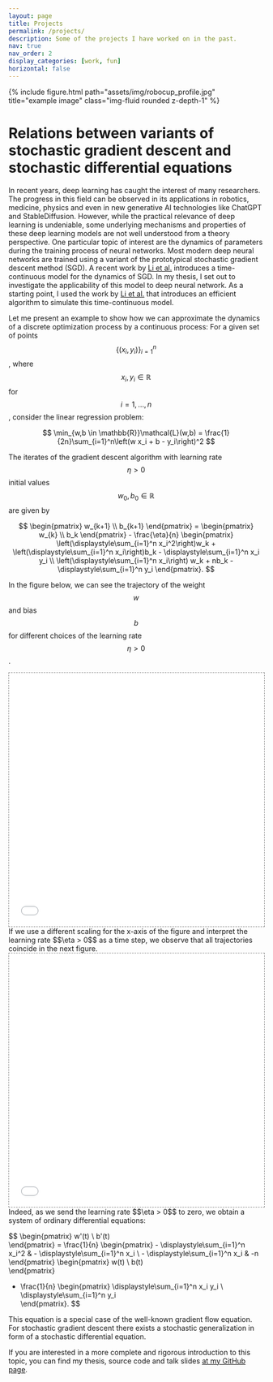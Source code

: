 ```yaml
---
layout: page
title: Projects
permalink: /projects/
description: Some of the projects I have worked on in the past.
nav: true
nav_order: 2
display_categories: [work, fun]
horizontal: false
---
```


<div class="row">
    <div class="col-sm mt-3 mt-md-0">
        {% include figure.html path="assets/img/robocup_profile.jpg" title="example image" class="img-fluid rounded z-depth-1" %}
    </div>
</div>

# Relations between variants of stochastic gradient descent and stochastic differential equations

In recent years, deep learning has caught the interest of many researchers. The progress in this field can be observed in its applications in robotics, medicine, physics and even in new generative AI technologies like ChatGPT and StableDiffusion. However, while the practical relevance of deep learning is undeniable, some underlying mechanisms and properties of these deep learning models are not well understood from a theory perspective. One particular topic of interest are the dynamics of parameters during the training process of neural networks. Most modern deep neural networks are trained using a variant of the prototypical stochastic gradient descent method (SGD). A recent work by [Li et al.](https://arxiv.org/abs/1511.06251) introduces a time-continuous model for the dynamics of SGD. In my thesis, I set out to investigate the applicability of this model to deep neural network. As a starting point, I used the work by [Li et al.](https://arxiv.org/abs/2102.12470) that introduces an efficient algorithm to simulate this time-continuous model.


Let me present an example to show how we can approximate the dynamics of a discrete optimization process by a continuous process:
For a given set of points $$\{(x_i, y_i)\}_{i=1}^n$$, where $$x_i, y_i \in \mathbb{R}$$ for $$i = 1, \dots, n$$, consider the linear regression problem:

$$
\min_{w,b \in \mathbb{R}}\mathcal{L}(w,b) = \frac{1}{2n}\sum_{i=1}^n\left(w x_i + b - y_i\right)^2
$$

The iterates of the gradient descent algorithm with learning rate $$\eta > 0$$ initial values $$w_{0},b_0 \in \mathbb{R}$$ are given by

$$
\begin{pmatrix}
      w_{k+1} \\
      b_{k+1}
    \end{pmatrix}
    =
    \begin{pmatrix}
      w_{k} \\
      b_k
    \end{pmatrix}
    - \frac{\eta}{n}
    \begin{pmatrix}
      \left(\displaystyle\sum_{i=1}^n x_i^2\right)w_k +  \left(\displaystyle\sum_{i=1}^n x_i\right)b_k -  \displaystyle\sum_{i=1}^n x_i y_i \\
       \left(\displaystyle\sum_{i=1}^n x_i\right) w_k + nb_k -  \displaystyle\sum_{i=1}^n y_i
    \end{pmatrix}.
$$

In the figure below, we can see the trajectory of the weight $$w$$ and bias $$b$$ for different choices of the learning rate $$\eta > 0$$.
<div class="l-page">
  <iframe src="{{ '/assets/plotly/linear_model.html' | relative_url }}" frameborder='0' scrolling='no' height="500px" width="100%" style="border: 1px dashed grey;"></iframe>
</div>
If we use a different scaling for the x-axis of the figure and interpret the learning rate $$\eta > 0$$ as a time step, we observe that all trajectories coincide in the next figure.  
<div class="l-page">
  <iframe src="{{ '/assets/plotly/linear_model_scaled.html' | relative_url }}" frameborder='0' scrolling='no' height="500px" width="100%" style="border: 1px dashed grey;"></iframe>
</div>
Indeed, as we send the learning rate $$\eta > 0$$ to zero, we obtain a system of ordinary differential equations:

$$
\begin{pmatrix}
      w'(t)      \\
      b'(t)     
  \end{pmatrix}
  = \frac{1}{n}
  \begin{pmatrix}
    -  \displaystyle\sum_{i=1}^n x_i^2  &  -  \displaystyle\sum_{i=1}^n x_i      \\
      -  \displaystyle\sum_{i=1}^n x_i  &  -n      
  \end{pmatrix}
  \begin{pmatrix}
    w(t)     \\
    b(t)    
  \end{pmatrix}
  + \frac{1}{n}
  \begin{pmatrix}
      \displaystyle\sum_{i=1}^n x_i y_i     \\
      \displaystyle\sum_{i=1}^n y_i    
  \end{pmatrix}.
$$

This equation is a special case of the well-known gradient flow equation. For stochastic gradient descent there exists a stochastic generalization in form of a stochastic differential equation. 

If you are interested in a more complete and rigorous introduction to this topic, you can find my thesis, source code and talk slides [at my GitHub page](https://github.com/jonathan-hellwig/master_thesis).
<!-- 
# Object detection in the RoboCup SPL

<div class="row">
    <div class="col-sm mt-3 mt-md-0">
        {% include figure.html path="assets/img/robot.jpg" title="example image" class="img-fluid rounded z-depth-1" %}
    </div>
</div>
In the RoboCup SPL league, ten small humanoid robots compete in teams of five to score goals in a game of football. The robots play completely autonomously and once the game has started the robots are on their own. As a result, the robots need to detect line markings, other robots, the ball and the goal posts in order to plan their next move. Our current implementation allows us to locate the ball with high accuracy. However, the robots do not have the ability to detect other robots. Building on the work of [Liu et al.](https://arxiv.org/abs/1512.02325) I set out to train a Single Shot Detection network that detects both balls and robots. Following the approach by the current world champion I scale the 

# Localization in the RoboCup SPL

# Reinforcement learning of robotic motion

# Symbolic regression -->
